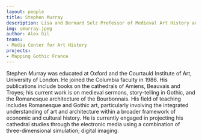 ```yaml
---
layout: people
title: Stephen Murray	
description: Lisa and Bernard Selz Professor of Medieval Art History and Director of Art Humanities
img: smurray.jpeg
author: Alex Gil
teams:
- Media Center for Art History
projects:
- Mapping Gothic France
---
```


Stephen Murray was educated at Oxford and the Courtauld Institute of Art, University of London. He joined the Columbia faculty in 1986. His publications include books on the cathedrals of Amiens, Beauvais and Troyes; his current work is on medieval sermons, story-telling in Gothic, and the Romanesque architecture of the Bourbonnais. His field of teaching includes Romanesque and Gothic art, particularly involving the integrated understanding of art and architecture within a broader framework of economic and cultural history. He is currently engaged in projecting his cathedral studies through the electronic media using a combination of three-dimensional simulation; digital imaging.